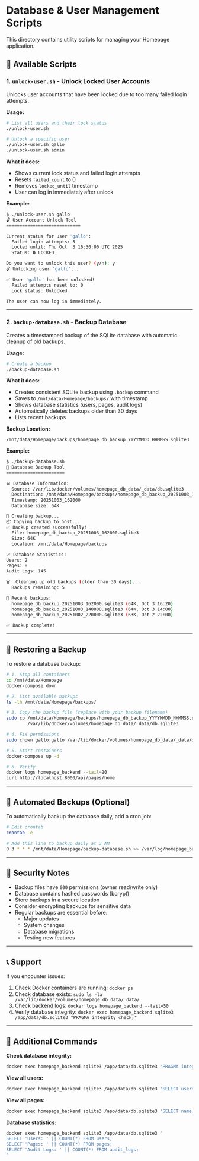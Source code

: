 # Database & User Management Scripts

This directory contains utility scripts for managing your Homepage application.

## 📜 Available Scripts

### 1. `unlock-user.sh` - Unlock Locked User Accounts

Unlocks user accounts that have been locked due to too many failed login attempts.

**Usage:**
```bash
# List all users and their lock status
./unlock-user.sh

# Unlock a specific user
./unlock-user.sh gallo
./unlock-user.sh admin
```

**What it does:**
- Shows current lock status and failed login attempts
- Resets `failed_count` to 0
- Removes `locked_until` timestamp
- User can log in immediately after unlock

**Example:**
```bash
$ ./unlock-user.sh gallo
🔓 User Account Unlock Tool
============================

Current status for user 'gallo':
  Failed login attempts: 5
  Locked until: Thu Oct  3 16:30:00 UTC 2025
  Status: 🔒 LOCKED

Do you want to unlock this user? (y/n): y
🔓 Unlocking user 'gallo'...

✅ User 'gallo' has been unlocked!
  Failed attempts reset to: 0
  Lock status: Unlocked

The user can now log in immediately.
```

---

### 2. `backup-database.sh` - Backup Database

Creates a timestamped backup of the SQLite database with automatic cleanup of old backups.

**Usage:**
```bash
# Create a backup
./backup-database.sh
```

**What it does:**
- Creates consistent SQLite backup using `.backup` command
- Saves to `/mnt/data/Homepage/backups/` with timestamp
- Shows database statistics (users, pages, audit logs)
- Automatically deletes backups older than 30 days
- Lists recent backups

**Backup Location:**
```
/mnt/data/Homepage/backups/homepage_db_backup_YYYYMMDD_HHMMSS.sqlite3
```

**Example:**
```bash
$ ./backup-database.sh
💾 Database Backup Tool
======================

📊 Database Information:
  Source: /var/lib/docker/volumes/homepage_db_data/_data/db.sqlite3
  Destination: /mnt/data/Homepage/backups/homepage_db_backup_20251003_162000.sqlite3
  Timestamp: 20251003_162000
  Database size: 64K

🔄 Creating backup...
📦 Copying backup to host...
✅ Backup created successfully!
  File: homepage_db_backup_20251003_162000.sqlite3
  Size: 64K
  Location: /mnt/data/Homepage/backups

📈 Database Statistics:
Users: 2
Pages: 8
Audit Logs: 145

🗑️  Cleaning up old backups (older than 30 days)...
  Backups remaining: 5

📁 Recent backups:
  homepage_db_backup_20251003_162000.sqlite3 (64K, Oct 3 16:20)
  homepage_db_backup_20251003_140000.sqlite3 (64K, Oct 3 14:00)
  homepage_db_backup_20251002_220000.sqlite3 (63K, Oct 2 22:00)

✅ Backup complete!
```

---

## 🔄 Restoring a Backup

To restore a database backup:

```bash
# 1. Stop all containers
cd /mnt/data/Homepage
docker-compose down

# 2. List available backups
ls -lh /mnt/data/Homepage/backups/

# 3. Copy the backup file (replace with your backup filename)
sudo cp /mnt/data/Homepage/backups/homepage_db_backup_YYYYMMDD_HHMMSS.sqlite3 \
        /var/lib/docker/volumes/homepage_db_data/_data/db.sqlite3

# 4. Fix permissions
sudo chown gallo:gallo /var/lib/docker/volumes/homepage_db_data/_data/db.sqlite3

# 5. Start containers
docker-compose up -d

# 6. Verify
docker logs homepage_backend --tail=20
curl http://localhost:8000/api/pages/home
```

---

## 🤖 Automated Backups (Optional)

To automatically backup the database daily, add a cron job:

```bash
# Edit crontab
crontab -e

# Add this line to backup daily at 3 AM
0 3 * * * /mnt/data/Homepage/backup-database.sh >> /var/log/homepage_backup.log 2>&1
```

---

## 🔐 Security Notes

- Backup files have `600` permissions (owner read/write only)
- Database contains hashed passwords (bcrypt)
- Store backups in a secure location
- Consider encrypting backups for sensitive data
- Regular backups are essential before:
  - Major updates
  - System changes
  - Database migrations
  - Testing new features

---

## 📞 Support

If you encounter issues:

1. Check Docker containers are running: `docker ps`
2. Check database exists: `sudo ls -la /var/lib/docker/volumes/homepage_db_data/_data/`
3. Check backend logs: `docker logs homepage_backend --tail=50`
4. Verify database integrity: `docker exec homepage_backend sqlite3 /app/data/db.sqlite3 "PRAGMA integrity_check;"`

---

## 📝 Additional Commands

**Check database integrity:**
```bash
docker exec homepage_backend sqlite3 /app/data/db.sqlite3 "PRAGMA integrity_check;"
```

**View all users:**
```bash
docker exec homepage_backend sqlite3 /app/data/db.sqlite3 "SELECT username, email, role, is_verified, is_approved FROM users;"
```

**View all pages:**
```bash
docker exec homepage_backend sqlite3 /app/data/db.sqlite3 "SELECT name, length(content) FROM pages;"
```

**Database statistics:**
```bash
docker exec homepage_backend sqlite3 /app/data/db.sqlite3 "
SELECT 'Users: ' || COUNT(*) FROM users;
SELECT 'Pages: ' || COUNT(*) FROM pages;
SELECT 'Audit Logs: ' || COUNT(*) FROM audit_logs;
"
```
